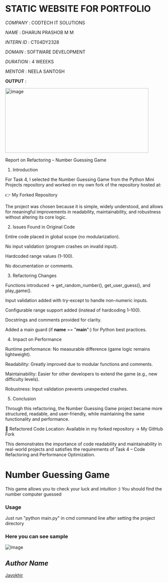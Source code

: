 # STATIC WEBSITE FOR PORTFOLIO

*COMPANY* : CODTECH IT SOLUTIONS

*NAME* : DHARUN PRASHOB M M

*INTERN ID* : CT04DY2328

*DOMAIN* : SOFTWARE DEVELOPMENT

*DURATION* : 4 WEEEKS

*MENTOR* : NEELA SANTOSH

**OUTPUT** : 

<img width="455" height="206" alt="image" src="https://github.com/user-attachments/assets/6b97dc01-025a-4929-a87a-10719b928ba7" />

Report on Refactoring – Number Guessing Game
1. Introduction

For Task 4, I selected the Number Guessing Game from the Python Mini Projects repository
 and worked on my own fork of the repository hosted at:

👉 My Forked Repository

The project was chosen because it is simple, widely understood, and allows for meaningful improvements in readability, maintainability, and robustness without altering its core logic.

2. Issues Found in Original Code

Entire code placed in global scope (no modularization).

No input validation (program crashes on invalid input).

Hardcoded range values (1–100).

No documentation or comments.

3. Refactoring Changes

Functions introduced → get_random_number(), get_user_guess(), and play_game().

Input validation added with try-except to handle non-numeric inputs.

Configurable range support added (instead of hardcoding 1–100).

Docstrings and comments provided for clarity.

Added a main guard (if __name__ == "__main__":) for Python best practices.

4. Impact on Performance

Runtime performance: No measurable difference (game logic remains lightweight).

Readability: Greatly improved due to modular functions and comments.

Maintainability: Easier for other developers to extend the game (e.g., new difficulty levels).

Robustness: Input validation prevents unexpected crashes.

5. Conclusion

Through this refactoring, the Number Guessing Game project became more structured, readable, and user-friendly, while maintaining the same functionality and performance.

📂 Refactored Code Location:
Available in my forked repository → My GitHub Fork

This demonstrates the importance of code readability and maintainability in real-world projects and satisfies the requirements of Task 4 – Code Refactoring and Performance Optimization.


# Number Guessing Game

This game allows you to check your luck and intuition :)
You should find the number computer guessed

### Usage
Just run "python main.py" in cmd command line after setting the project directory

### Here you can see sample
![Image](./image.png)

## *Author Name*

[Javokhir](https://github.com/leader2one/)
